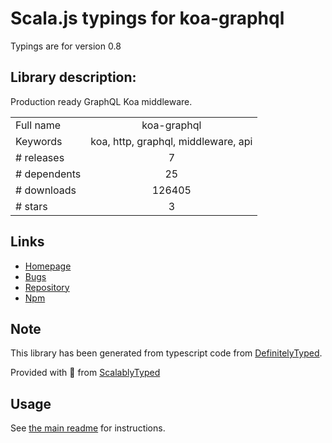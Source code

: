 
# Scala.js typings for koa-graphql

Typings are for version 0.8

## Library description:
Production ready GraphQL Koa middleware.

|                    |                 |
| ------------------ | :-------------: |
| Full name          | koa-graphql |
| Keywords           | koa, http, graphql, middleware, api |
| # releases         | 7 |
| # dependents       | 25 |
| # downloads        | 126405 |
| # stars            | 3 |

## Links
- [Homepage](https://github.com/chentsulin/koa-graphql#readme)
- [Bugs](https://github.com/chentsulin/koa-graphql/issues)
- [Repository](https://github.com/chentsulin/koa-graphql)
- [Npm](https://www.npmjs.com/package/koa-graphql)
    


## Note
This library has been generated from typescript code from [DefinitelyTyped](https://definitelytyped.org).

Provided with :purple_heart: from [ScalablyTyped](https://github.com/oyvindberg/ScalablyTyped)

## Usage
See [the main readme](../../readme.md) for instructions.


